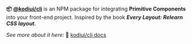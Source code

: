 **📦 [@kodiui/cli](https://www.npmjs.com/package/@kodiui/cli)** is an NPM package for integrating **Primitive Components** into your front-end project. Inspired by the book ***Every Layout: Relearn CSS layout.***


*See more about it here:* 📖 [kodiui/cli docs](https://github.com/kodius/kodiui-core/blob/master/packages/cli/README.md)
